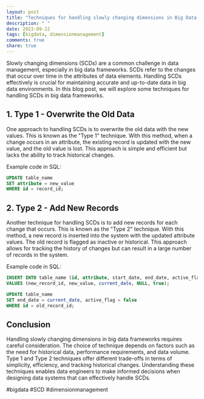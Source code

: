 ```yaml
---
layout: post
title: "Techniques for handling slowly changing dimensions in Big Data frameworks."
description: " "
date: 2023-09-22
tags: [bigdata, dimensionmanagement]
comments: true
share: true
---
```


Slowly changing dimensions (SCDs) are a common challenge in data management, especially in big data frameworks. SCDs refer to the changes that occur over time in the attributes of data elements. Handling SCDs effectively is crucial for maintaining accurate and up-to-date data in big data environments. In this blog post, we will explore some techniques for handling SCDs in big data frameworks.

## 1. Type 1 - Overwrite the Old Data

One approach to handling SCDs is to overwrite the old data with the new values. This is known as the "Type 1" technique. With this method, when a change occurs in an attribute, the existing record is updated with the new value, and the old value is lost. This approach is simple and efficient but lacks the ability to track historical changes.

Example code in SQL:

```sql
UPDATE table_name 
SET attribute = new_value 
WHERE id = record_id;
```

## 2. Type 2 - Add New Records

Another technique for handling SCDs is to add new records for each change that occurs. This is known as the "Type 2" technique. With this method, a new record is inserted into the system with the updated attribute values. The old record is flagged as inactive or historical. This approach allows for tracking the history of changes but can result in a large number of records in the system.

Example code in SQL:

```sql
INSERT INTO table_name (id, attribute, start_date, end_date, active_flag) 
VALUES (new_record_id, new_value, current_date, NULL, true);

UPDATE table_name 
SET end_date = current_date, active_flag = false 
WHERE id = old_record_id;
```

## Conclusion

Handling slowly changing dimensions in big data frameworks requires careful consideration. The choice of technique depends on factors such as the need for historical data, performance requirements, and data volume. Type 1 and Type 2 techniques offer different trade-offs in terms of simplicity, efficiency, and tracking historical changes. Understanding these techniques enables data engineers to make informed decisions when designing data systems that can effectively handle SCDs.

#bigdata #SCD #dimensionmanagement
